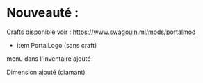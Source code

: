 # Nouveauté :

Crafts disponible voir : https://www.swagouin.ml/mods/portalmod

+ item PortalLogo (sans craft)

menu dans l'inventaire ajouté

Dimension ajouté (diamant)
